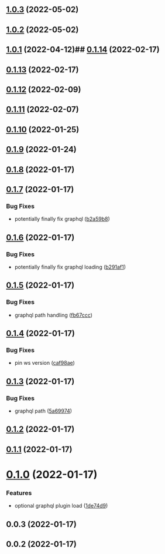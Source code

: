 ## [1.0.3](https://github.com/dsznajder/eslint-config/compare/v1.0.2...v1.0.3) (2022-05-02)

## [1.0.2](https://github.com/dsznajder/eslint-config/compare/v1.0.1...v1.0.2) (2022-05-02)

## [1.0.1](https://github.com/dsznajder/eslint-config/compare/v0.1.14...v1.0.1) (2022-04-12)## [0.1.14](https://github.com/dsznajder/eslint-config/compare/v0.1.13...v0.1.14) (2022-02-17)

## [0.1.13](https://github.com/dsznajder/eslint-config/compare/v0.1.10...v0.1.13) (2022-02-17)

## [0.1.12](https://github.com/dsznajder/eslint-config/compare/v0.1.11...v0.1.12) (2022-02-09)

## [0.1.11](https://github.com/dsznajder/eslint-config/compare/v0.1.10...v0.1.11) (2022-02-07)

## [0.1.10](https://github.com/dsznajder/eslint-config/compare/v0.1.9...v0.1.10) (2022-01-25)

## [0.1.9](https://github.com/dsznajder/eslint-config/compare/v0.1.7...v0.1.9) (2022-01-24)

## [0.1.8](https://github.com/dsznajder/eslint-config/compare/v0.1.7...v0.1.8) (2022-01-17)

## [0.1.7](https://github.com/dsznajder/eslint-config/compare/v0.1.6...v0.1.7) (2022-01-17)

### Bug Fixes

- potentially finally fix graphql ([b2a59b8](https://github.com/dsznajder/eslint-config/commit/b2a59b8c29f4d2a056320c964f65ed088fe41592))

## [0.1.6](https://github.com/dsznajder/eslint-config/compare/v0.1.5...v0.1.6) (2022-01-17)

### Bug Fixes

- potentially finally fix graphql loading ([b291af1](https://github.com/dsznajder/eslint-config/commit/b291af138160341fd156f59b54e8e019d0374b54))

## [0.1.5](https://github.com/dsznajder/eslint-config/compare/v0.1.4...v0.1.5) (2022-01-17)

### Bug Fixes

- graphql path handling ([fb67ccc](https://github.com/dsznajder/eslint-config/commit/fb67ccca67e0589382221fe5f732ab2903431de5))

## [0.1.4](https://github.com/dsznajder/eslint-config/compare/v0.1.3...v0.1.4) (2022-01-17)

### Bug Fixes

- pin ws version ([caf98ae](https://github.com/dsznajder/eslint-config/commit/caf98aea36d31c4f5d1af2e8e12fefb62a487156))

## [0.1.3](https://github.com/dsznajder/eslint-config/compare/v0.1.2...v0.1.3) (2022-01-17)

### Bug Fixes

- graphql path ([5a69974](https://github.com/dsznajder/eslint-config/commit/5a69974b6d5837a993fcab5919bdfd6c72316842))

## [0.1.2](https://github.com/dsznajder/eslint-config/compare/v0.1.1...v0.1.2) (2022-01-17)

## [0.1.1](https://github.com/dsznajder/eslint-config/compare/v0.1.0...v0.1.1) (2022-01-17)

# [0.1.0](https://github.com/dsznajder/eslint-config/compare/v0.0.3...v0.1.0) (2022-01-17)

### Features

- optional graphql plugin load ([1de74d9](https://github.com/dsznajder/eslint-config/commit/1de74d96fc45865f8cedb4acea375f221d42f0e1))

## 0.0.3 (2022-01-17)

## 0.0.2 (2022-01-17)
